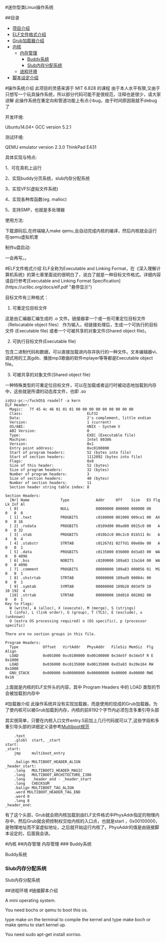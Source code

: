 #迷你型类Linux操作系统



##<a name = "index"/>目录
* [项目介绍](#操作系统介绍)
* [ELF文件格式介绍](#ELF文件格式介绍)
* [Grub加载器介绍](#加载器介绍) 
* [内核](#内核) 
    * [内存管理](#内存管理)
        * [Buddy系统](#Buddy系统)
        * [Slub内存分配系统](#内存分配系统)
    * [进程环境](#进程环境)
* [脚本设定介绍](#脚本设定介绍)

<a name = "操作系统介绍"/>
#操作系统介绍
此项目的灵感来源于 MIT 6.828 的课程
由于本人水平有限,又由于只想写一个玩具操作系统，所以部分代码可能不是很规范，注释也是很少，请大家谅解
此操作系统在重定向和管道功能上有点小bug，由于时间原因我就不debug了


开发环境:

  Ubuntu14.04+
  GCC version 5.2.1

测试环境:

  QEMU emulator version 2.3.0
  ThinkPad E431

具体实现与特点:

  1、可在真机上运行

  2、实现buddy分页系统，slub内存分配系统

  3、实现VFS(虚拟文件系统)

  4、实现各种库函数(eg.  malloc)

  5、支持SMP，也就是多处理器


使用方法:

  下载源码后,在终端输入make qemu,会自动完成内核的编译，然后内核就会运行在qemu虚拟机里

制作u盘启动:

一会再写。。


<a name = "ELF文件格式介绍"/>
#ELF文件格式介绍
ELF全称为Executable and Linking Format，在《深入理解计算机系统》的第七章里面说的很明白了，说白了就是一种目标文件格式。详细内容请自行参考[Executable and Linking Format Specification](https://uclibc.org/docs/elf.pdf "悬停显示")

目标文件有三种格式：

1) 可重定位目标文件

这是由汇编器汇编生成的 .o 文件。链接器拿一个或一些可重定位目标文件（Relocatable object files） 作为输入，经链接处理后，生成一个可执行的目标文件 (Executable file) 或者一个可被共享的对象文件(Shared object file)。

2) 可执行目标文件(Executable file)

包含二进制代码和数据，可以直接加载进内存并执行的一种文件。文本编辑器vi、调式用的工具gdb、播放mp3歌曲的软件mplayer等等都是Executable object file。

3) 可被共享的对象文件(Shared object file)

一种特殊类型的可重定位目标文件，可以在加载或者运行时被动态地加载到内存中，这些就是所谓的动态库文件，也即 .so 


```
zz@zz-pc:~/fuckOS$ readelf -a kern
ELF Header:
  Magic:   7f 45 4c 46 01 01 01 00 00 00 00 00 00 00 00 00 
  Class:                             ELF32
  Data:                              2's complement, little endian
  Version:                           1 (current)
  OS/ABI:                            UNIX - System V
  ABI Version:                       0
  Type:                              EXEC (Executable file)
  Machine:                           Intel 80386
  Version:                           0x1
  Entry point address:               0xc0100000
  Start of program headers:          52 (bytes into file)
  Start of section headers:          1112092 (bytes into file)
  Flags:                             0x0
  Size of this header:               52 (bytes)
  Size of program headers:           32 (bytes)
  Number of program headers:         3
  Size of section headers:           40 (bytes)
  Number of section headers:         11
  Section header string table index: 8

Section Headers:
  [Nr] Name              Type            Addr     Off    Size   ES Flg Lk Inf Al
  [ 0]                   NULL            00000000 000000 000000 00      0   0  0
  [ 1] .text             PROGBITS        c0100000 001000 009ce1 00  AX  0   0 16
  [ 2] .rodata           PROGBITS        c0109d00 00ad00 0015c0 00   A  0   0 32
  [ 3] .stab             PROGBITS        c010b2c0 00c2c0 01b511 0c   A  4   0  4
  [ 4] .stabstr          STRTAB          c01267d1 0277d1 00e68e 00   A  0   0  1
  [ 5] .data             PROGBITS        c0135000 036000 0d3a83 00  WA  0   0 4096
  [ 6] .bss              NOBITS          c0209000 109a83 13a164 00  WA  0   0 4096
  [ 7] .comment          PROGBITS        00000000 109a83 000056 01  MS  0   0  1
  [ 8] .shstrtab         STRTAB          00000000 109ad9 00004c 00      0   0  1
  [ 9] .symtab           SYMTAB          00000000 109b28 0034f0 10     10 192  4
  [10] .strtab           STRTAB          00000000 10d018 002802 00      0   0  1
Key to Flags:
  W (write), A (alloc), X (execute), M (merge), S (strings)
  I (info), L (link order), G (group), T (TLS), E (exclude), x (unknown)
  O (extra OS processing required) o (OS specific), p (processor specific)

There are no section groups in this file.

Program Headers:
  Type           Offset   VirtAddr   PhysAddr   FileSiz MemSiz  Flg Align
  LOAD           0x001000 0xc0100000 0x00100000 0x34e5f 0x34e5f R E 0x1000
  LOAD           0x036000 0xc0135000 0x00135000 0xd3a83 0x20e164 RW  0x1000
  GNU_STACK      0x000000 0x00000000 0x00000000 0x00000 0x00000 RWE 0x10
```

上面就是内核的ELF文件头的内容，其中 Program Headers 中的 LOAD 类型的节会被加载到内存中


<a name = "Grub加载器介绍"/>
#加载器介绍
此操作系统并没有实现加载器，而是使用的现成的Grub加载器。为了使内核可以被Grub加载到内存，内核的前8192个字节内必须包含多重引导头部

其实很简单，只要在内核入口文件entry.S前加上几行代码就可以了,这些字段和多重引导头部的详细定义请参考[Multiboot规范](http://www.red-bean.com/doc/multiboot/html/multiboot.html "悬停显示")  
```
	.text
	.globl  start, _start
start: 
_start:
	jmp 	multiboot_entry

	.balign	MULTIBOOT_HEADER_ALIGN
_header_start:
	.long	MULTIBOOT2_HEADER_MAGIC
	.long	MULTIBOOT_ARCHITECTURE_I386
	.long	_header_end - _header_start
	.long	CHECKSUM
	.balign MULTIBOOT_TAG_ALIGN
	.word MULTIBOOT_HEADER_TAG_END
	.word 0	
	.long 8
_header_end:
```
有了这个头部，Grub就会把内核加载到由ELF文件格式中PhysAddr指定的物理内存中，然后Grub就会把控制权交给内核的入口点，也就是start ，0x00100000，是物理地址而不室虚拟地址，之后就开始运行内核了。PhysAddr的值是由链接脚本设定的，后面我会讲。

<a name = "内核介绍"/>
#内核
<a name = "内存管理"/>
##内存管理
内存管理
<a name = "Buddy系统"/>
### Buddy系统

Buddy系统
<a name = "内存分配系统"/>
### Slub内存分配系统 

Slub内存分配系统

<a name = "进程环境"/>
##进程环境

<a name = "链接脚本介绍"/>
#链接脚本介绍






A mini operating system.

You need bochs or qemu to boot this os.

type make on the terminal to compile the kernel
and type make boch or make qemu to start kernel up.

You need sudo apt-get install xorriso.
